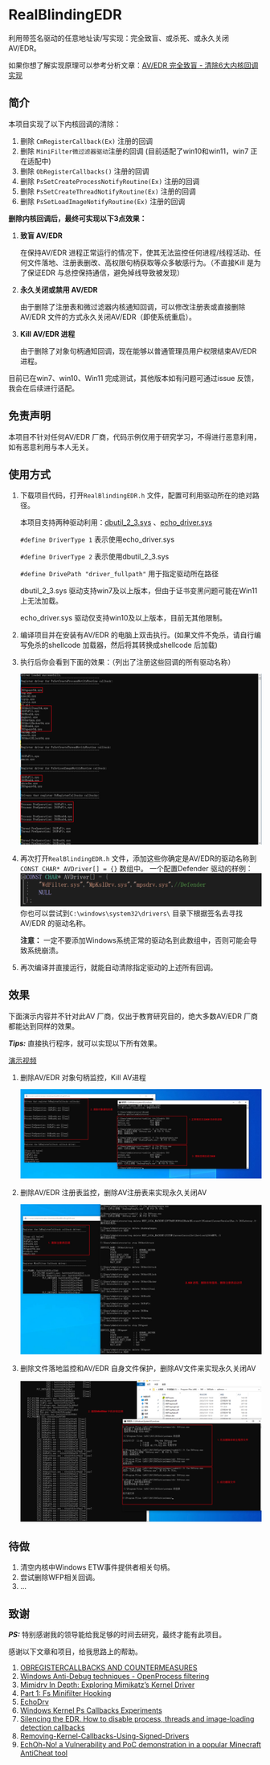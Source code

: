 # RealBlindingEDR

利用带签名驱动的任意地址读/写实现：完全致盲、或杀死、或永久关闭 AV/EDR。

如果你想了解实现原理可以参考分析文章：[AV/EDR 完全致盲 - 清除6大内核回调实现](https://mp.weixin.qq.com/s/ZMTjDMMdQoOczxzZ7OAGtA)

## 简介

本项目实现了以下内核回调的清除：

1. 删除 `CmRegisterCallback(Ex)` 注册的回调
2. 删除 `MiniFilter微过滤器驱动`注册的回调 (目前适配了win10和win11，win7 正在适配中)
3. 删除 `ObRegisterCallbacks()` 注册的回调
4. 删除 `PsSetCreateProcessNotifyRoutine(Ex)` 注册的回调
5. 删除 `PsSetCreateThreadNotifyRoutine(Ex)` 注册的回调
6. 删除 `PsSetLoadImageNotifyRoutine(Ex)` 注册的回调

**删除内核回调后，最终可实现以下3点效果：**

1. **致盲 AV/EDR**
    
    在保持AV/EDR 进程正常运行的情况下，使其无法监控任何进程/线程活动、任何文件落地、注册表删改、高权限句柄获取等众多敏感行为。（不直接Kill 是为了保证EDR 与总控保持通信，避免掉线导致被发现）
    
2. **永久关闭或禁用 AV/EDR**
    
    由于删除了注册表和微过滤器内核通知回调，可以修改注册表或直接删除AV/EDR 文件的方式永久关闭AV/EDR（即使系统重启）。
    
3. **Kill AV/EDR 进程**
    
    由于删除了对象句柄通知回调，现在能够以普通管理员用户权限结束AV/EDR 进程。


目前已在win7、win10、Win11 完成测试，其他版本如有问题可通过issue 反馈，我会在后续进行适配。

## 免责声明

本项目不针对任何AV/EDR 厂商，代码示例仅用于研究学习，不得进行恶意利用，如有恶意利用与本人无关。

## 使用方式

1. 下载项目代码，打开`RealBlindingEDR.h` 文件，配置可利用驱动所在的绝对路径。
    
	本项目支持两种驱动利用：[dbutil_2_3.sys](https://www.loldrivers.io/drivers/a4eabc75-edf6-4b74-9a24-6a26187adabf/) 、[echo_driver.sys](https://www.loldrivers.io/drivers/afb8bb46-1d13-407d-9866-1daa7c82ca63/)
    
    `#define DriverType 1`  表示使用echo_driver.sys
    
    `#define DriverType 2`  表示使用dbutil_2_3.sys
    
    `#define DrivePath "driver_fullpath"`  用于指定驱动所在路径
    
    dbutil_2_3.sys 驱动支持win7及以上版本，但由于证书变黑问题可能在Win11上无法加载。
	 
	 echo_driver.sys 驱动仅支持win10及以上版本，目前无其他限制。
2. 编译项目并在安装有AV/EDR 的电脑上双击执行。(如果文件不免杀，请自行编写免杀的shellcode 加载器，然后将其转换成shellcode 后加载)
3. 执行后你会看到下面的效果：（列出了注册这些回调的所有驱动名称）
	
    ![](assets/16984937060550.jpg)

4. 再次打开`RealBlindingEDR.h` 文件，添加这些你确定是AV/EDR的驱动名称到`CONST CHAR* AVDriver[] = {}` 数组中。
    一个配置Defender 驱动的样例：
    ![](assets/16984942671759.jpg)
    你也可以尝试到`C:\windows\system32\drivers\` 目录下根据签名去寻找AV/EDR 的驱动名称。
    
   **注意：** 一定不要添加Windows系统正常的驱动名到此数组中，否则可能会导致系统崩溃。
5. 再次编译并直接运行，就能自动清除指定驱动的上述所有回调。    


## 效果
下面演示内容并不针对此AV 厂商，仅出于教育研究目的，绝大多数AV/EDR 厂商都能达到同样的效果。

***Tips:*** 直接执行程序，就可以实现以下所有效果。

[演示视频](Demovideo.mp4)
1. 删除AV/EDR 对象句柄监控，Kill AV进程
	
    ![](assets/16984944785334.jpg)
2. 删除AV/EDR 注册表监控，删除AV注册表来实现永久关闭AV
	
    ![](assets/16984945058037.jpg)

3. 删除文件落地监控和AV/EDR 自身文件保护，删除AV文件来实现永久关闭AV
	
    ![](assets/16984950206880.jpg)


## 待做

1. 清空内核中Windows ETW事件提供者相关句柄。
2. 尝试删除WFP相关回调。
3. ...

## 致谢

***PS:*** 特别感谢我的领导能给我足够的时间去研究，最终才能有此项目。

感谢以下文章和项目，给我思路上的帮助。
1. [OBREGISTERCALLBACKS AND COUNTERMEASURES](https://douggemhax.wordpress.com/2015/05/27/obregistercallbacks-and-countermeasures/)
2. [Windows Anti-Debug techniques - OpenProcess filtering](https://blog.xpnsec.com/anti-debug-openprocess/)
3. [Mimidrv In Depth: Exploring Mimikatz’s Kernel Driver](https://medium.com/@matterpreter/mimidrv-in-depth-4d273d19e148)
4. [Part 1: Fs Minifilter Hooking](https://aviadshamriz.medium.com/part-1-fs-minifilter-hooking-7e743b042a9d)
5. [EchoDrv](https://github.com/YOLOP0wn/EchoDrv)
6. [Windows Kernel Ps Callbacks Experiments](http://blog.deniable.org/posts/windows-callbacks/)
7. [Silencing the EDR. How to disable process, threads and image-loading detection callbacks](https://www.matteomalvica.com/blog/2020/07/15/silencing-the-edr/)
8. [Removing-Kernel-Callbacks-Using-Signed-Drivers](https://br-sn.github.io/Removing-Kernel-Callbacks-Using-Signed-Drivers/)
9. [EchOh-No! a Vulnerability and PoC demonstration in a popular Minecraft AntiCheat tool](https://ioctl.fail/echo-ac-writeup/)

